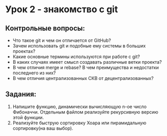 # Урок 2 - знакомство с git
## Контрольные вопросы:
- Что такое git и чем он отличается от GitHub?
- Зачем использовать git и подобные ему системы в больших проектах?
- Какие основные термины используются при работе с git?
- В каких случаях имеет смысл создавать различные ветки проекта?
- В чем отличия merge и rebase? В чем преимущества и недостатки последнего из них?
- В чем отличия централизованных СКВ от децентрализованных?

## Задания:
1) Напишите функцию, динамически вычисляющую n-ое число Фибоначчи. Отдельным файлом реализуйте рекурсивную версию этой функции.
2) Реализуйте быструю сортировку Хоара или пирамидальную сортировку(на ваш выбор).

